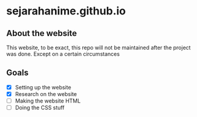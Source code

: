 # sejarahanime.github.io
## About the website
This website, to be exact, this repo will not be maintained after the project was done. Except on a certain circumstances

## Goals
- [x] Setting up the website
- [x] Research on the website
- [ ] Making the website HTML
- [ ] Doing the CSS stuff
